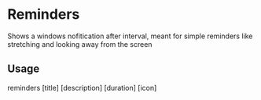 # Reminders

Shows a windows nofitication after interval, meant for simple reminders like stretching and looking away from the screen

## Usage

reminders [title] [description] [duration] [icon]

